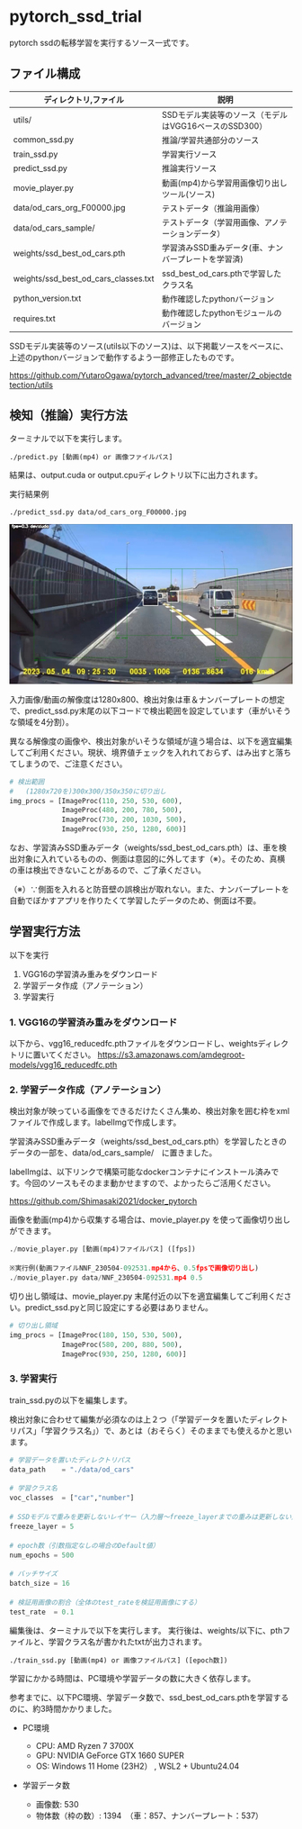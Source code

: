 # pytorch_ssd_trial
pytorch ssdの転移学習を実行するソース一式です。

## ファイル構成

| ディレクトリ,ファイル | 説明 |
|---|---|
| utils/ | SSDモデル実装等のソース（モデルはVGG16ベースのSSD300）  |
| common_ssd.py | 推論/学習共通部分のソース |
| train_ssd.py | 学習実行ソース |
| predict_ssd.py | 推論実行ソース |
| movie_player.py | 動画(mp4)から学習用画像切り出しツール(ソース) |
| data/od_cars_org_F00000.jpg | テストデータ（推論用画像） |
| data/od_cars_sample/ | テストデータ（学習用画像、アノテーションデータ） |
| weights/ssd_best_od_cars.pth | 学習済みSSD重みデータ(車、ナンバープレートを学習済) |
| weights/ssd_best_od_cars_classes.txt | ssd_best_od_cars.pthで学習したクラス名 |
| python_version.txt | 動作確認したpythonバージョン |
| requires.txt | 動作確認したpythonモジュールのバージョン |

SSDモデル実装等のソース(utils以下のソース)は、以下掲載ソースをベースに、上述のpythonバージョンで動作するよう一部修正したものです。

https://github.com/YutaroOgawa/pytorch_advanced/tree/master/2_objectdetection/utils

## 検知（推論）実行方法

ターミナルで以下を実行します。
```
./predict.py [動画(mp4) or 画像ファイルパス]
```

結果は、output.cuda or output.cpuディレクトリ以下に出力されます。

実行結果例
```
./predict_ssd.py data/od_cars_org_F00000.jpg
```
![実行結果例](./fig/od_cars_org_F00000_result.jpg)

入力画像/動画の解像度は1280x800、検出対象は車＆ナンバープレートの想定で、predict_ssd.py末尾の以下コードで検出範囲を設定しています（車がいそうな領域を4分割）。

異なる解像度の画像や、検出対象がいそうな領域が違う場合は、以下を適宜編集してご利用ください。現状、境界値チェックを入れれておらず、はみ出すと落ちてしまうので、ご注意ください。

```predict_ssd.py
# 検出範囲
#   (1280x720を)300x300/350x350に切り出し
img_procs = [ImageProc(110, 250, 530, 600), 
             ImageProc(480, 200, 780, 500), 
             ImageProc(730, 200, 1030, 500), 
             ImageProc(930, 250, 1280, 600)] 
```

なお、学習済みSSD重みデータ（weights/ssd_best_od_cars.pth）は、車を検出対象に入れているものの、側面は意図的に外してます（※）。そのため、真横の車は検出できないことがあるので、ご了承ください。

（※）∵側面を入れると防音壁の誤検出が取れない。また、ナンバープレートを自動でぼかすアプリを作りたくて学習したデータのため、側面は不要。

## 学習実行方法

以下を実行

1. VGG16の学習済み重みをダウンロード
1. 学習データ作成（アノテーション）
1. 学習実行

### 1. VGG16の学習済み重みをダウンロード

以下から、vgg16_reducedfc.pthファイルをダウンロードし、weightsディレクトリに置いてください。
https://s3.amazonaws.com/amdegroot-models/vgg16_reducedfc.pth

### 2. 学習データ作成（アノテーション）

検出対象が映っている画像をできるだけたくさん集め、検出対象を囲む枠をxmlファイルで作成します。labelImgで作成します。

学習済みSSD重みデータ（weights/ssd_best_od_cars.pth）を学習したときのデータの一部を、data/od_cars_sample/　に置きました。

labelImgは、以下リンクで構築可能なdockerコンテナにインストール済みです。今回のソースもそのまま動かせますので、よかったらご活用ください。

https://github.com/Shimasaki2021/docker_pytorch

画像を動画(mp4)から収集する場合は、movie_player.py を使って画像切り出しができます。

```movie_player.py
./movie_player.py [動画(mp4)ファイルパス] ([fps])

※実行例(動画ファイルNNF_230504-092531.mp4から、0.5fpsで画像切り出し)
./movie_player.py data/NNF_230504-092531.mp4 0.5
```

切り出し領域は、movie_player.py 末尾付近の以下を適宜編集してご利用ください。predict_ssd.pyと同じ設定にする必要はありません。

```movie_player.py
# 切り出し領域
img_procs = [ImageProc(180, 150, 530, 500), 
             ImageProc(580, 200, 880, 500), 
             ImageProc(930, 250, 1280, 600)]
```

### 3. 学習実行

train_ssd.pyの以下を編集します。

検出対象に合わせて編集が必須なのは上２つ（「学習データを置いたディレクトリパス」「学習クラス名」）で、あとは（おそらく）そのままでも使えるかと思います。

```train_ssd.py
# 学習データを置いたディレクトリパス
data_path    = "./data/od_cars"

# 学習クラス名
voc_classes  = ["car","number"]

# SSDモデルで重みを更新しないレイヤー（入力層～freeze_layerまでの重みは更新しない）
freeze_layer = 5

# epoch数（引数指定なしの場合のDefault値）
num_epochs = 500

# バッチサイズ
batch_size = 16

# 検証用画像の割合（全体のtest_rateを検証用画像にする）
test_rate  = 0.1
```

編集後は、ターミナルで以下を実行します。
実行後は、weights/以下に、pthファイルと、学習クラス名が書かれたtxtが出力されます。

```
./train_ssd.py [動画(mp4) or 画像ファイルパス] ([epoch数])
```

学習にかかる時間は、PC環境や学習データの数に大きく依存します。

参考までに、以下PC環境、学習データ数で、ssd_best_od_cars.pthを学習するのに、約3時間かかりました。

- PC環境
  - CPU: AMD Ryzen 7 3700X
  - GPU: NVIDIA GeForce GTX 1660 SUPER
  - OS: Windows 11 Home (23H2） , WSL2 + Ubuntu24.04

- 学習データ数
  - 画像数: 530
  - 物体数（枠の数）: 1394　（車：857、ナンバープレート：537）

